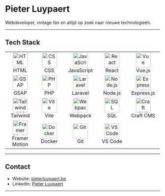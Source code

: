 #  Pieter Luypaert

Webdeveloper, vintage fan en altijd op zoek naar nieuwe technologieën. 

---
## Tech Stack

<div align="center">

<table>
<tr>
<td align="center" width="140">
  <img src="https://skillicons.dev/icons?i=html" width="48" height="48" alt="HTML"/><br/>HTML
</td>
<td align="center" width="140">
  <img src="https://skillicons.dev/icons?i=css" width="48" height="48" alt="CSS"/><br/>CSS
</td>
<td align="center" width="140">
  <img src="https://skillicons.dev/icons?i=js" width="48" height="48" alt="JavaScript"/><br/>JavaScript
</td>
<td align="center" width="140">
  <img src="https://skillicons.dev/icons?i=react" width="48" height="48" alt="React"/><br/>React
</td>
<td align="center" width="140">
  <img src="https://skillicons.dev/icons?i=vue" width="48" height="48" alt="Vue"/><br/>Vue.js
</td>
</tr>
<tr>
<td align="center" width="140">
  <img src="https://cdn.simpleicons.org/greensock/88CE02" width="48" height="48" alt="GSAP"/><br/>GSAP
</td>
<td align="center" width="140">
  <img src="https://skillicons.dev/icons?i=php" width="48" height="48" alt="PHP"/><br/>PHP
</td>
<td align="center" width="140">
  <img src="https://skillicons.dev/icons?i=laravel" width="48" height="48" alt="Laravel"/><br/>Laravel
</td>
<td align="center" width="140">
  <img src="https://skillicons.dev/icons?i=nodejs" width="48" height="48" alt="Node.js"/><br/>Node.js
</td>
<td align="center" width="140">
  <img src="https://skillicons.dev/icons?i=express" width="48" height="48" alt="Express.js"/><br/>Express.js
</td>
</tr>
<tr>
<td align="center" width="140">
  <img src="https://skillicons.dev/icons?i=tailwind" width="48" height="48" alt="Tailwind CSS"/><br/>Tailwind
</td>
<td align="center" width="140">
  <img src="https://skillicons.dev/icons?i=vite" width="48" height="48" alt="Vite"/><br/>Vite
</td>
<td align="center" width="140">
  <img src="https://skillicons.dev/icons?i=webpack" width="48" height="48" alt="Webpack"/><br/>Webpack
</td>
<td align="center" width="140">
  <img src="https://skillicons.dev/icons?i=postgresql" width="48" height="48" alt="SQL"/><br/>SQL
</td>
<td align="center" width="140">
  <img src="https://cdn.simpleicons.org/craftcms/E5422B" width="48" height="48" alt="Craft CMS"/><br/>Craft CMS
</td>
</tr>
<tr>
<td align="center" width="140">
  <img src="https://cdn.simpleicons.org/framer/0055FF" width="48" height="48" alt="Framer Motion"/><br/>Framer Motion
</td>
<td align="center" width="140">
  <img src="https://skillicons.dev/icons?i=docker" width="48" height="48" alt="Docker"/><br/>Docker
</td>
<td align="center" width="140">
  <img src="https://skillicons.dev/icons?i=git" width="48" height="48" alt="Git"/><br/>Git
</td>
<td align="center" width="140">
  <img src="https://skillicons.dev/icons?i=vscode" width="48" height="48" alt="VS Code"/><br/>VS Code
</td>
</tr>
</table>

</div>

---


## Contact

- Website: [pieterluypaert.be](https://pieterluypaert.be)
- LinkedIn: [Pieter Luypaert](https://www.linkedin.com/in/pieter-luypaert-85aba3357/)

---

